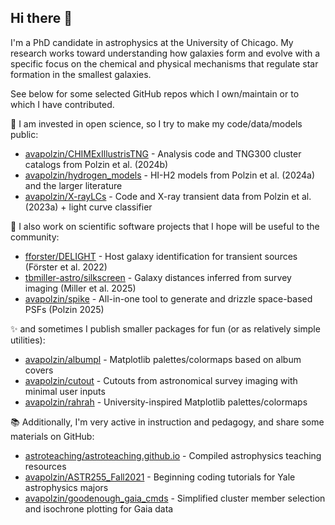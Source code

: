 ## Hi there 👋

I'm a PhD candidate in astrophysics at the University of Chicago. My research works toward understanding how galaxies form and evolve with a specific focus on the chemical and physical mechanisms that regulate star formation in the smallest galaxies. 

See below for some selected GitHub repos which I own/maintain or to which I have contributed.

🔭 I am invested in open science, so I try to make my code/data/models public:
- [avapolzin/CHIMExIllustrisTNG](https://github.com/avapolzin/CHIMExIllustrisTNG) - Analysis code and TNG300 cluster catalogs from Polzin et al. (2024b)
- [avapolzin/hydrogen_models](https://github.com/avapolzin/hydrogen_models) - HI-H2 models from Polzin et al. (2024a) and the larger literature
- [avapolzin/X-rayLCs](https://github.com/avapolzin/X-rayLCs) - Code and X-ray transient data from Polzin et al. (2023a) + light curve classifier

🔭 I also work on scientific software projects that I hope will be useful to the community:
- [fforster/DELIGHT](https://github.com/fforster/DELIGHT) - Host galaxy identification for transient sources (Förster et al. 2022)
- [tbmiller-astro/silkscreen](https://github.com/tbmiller-astro/silkscreen) - Galaxy distances inferred from survey imaging (Miller et al. 2025)
- [avapolzin/spike](https://github.com/avapolzin/spike) - All-in-one tool to generate and drizzle space-based PSFs (Polzin 2025)

✨ and sometimes I publish smaller packages for fun (or as relatively simple utilities):
- [avapolzin/albumpl](https://github.com/avapolzin/albumpl) - Matplotlib palettes/colormaps based on album covers
- [avapolzin/cutout](https://github.com/avapolzin/cutout) - Cutouts from astronomical survey imaging with minimal user inputs
- [avapolzin/rahrah](https://github.com/avapolzin/rahrah) - University-inspired Matplotlib palettes/colormaps

📚 Additionally, I'm very active in instruction and pedagogy, and share some materials on GitHub:
- [astroteaching/astroteaching.github.io](https://github.com/astroteaching/astroteaching.github.io) - Compiled astrophysics teaching resources
- [avapolzin/ASTR255_Fall2021](https://github.com/avapolzin/ASTR255_Fall2021) - Beginning coding tutorials for Yale astrophysics majors
- [avapolzin/goodenough_gaia_cmds](https://github.com/avapolzin/goodenough_gaia_cmds) - Simplified cluster member selection and isochrone plotting for Gaia data

<!--
**avapolzin/avapolzin** is a ✨ _special_ ✨ repository because its `README.md` (this file) appears on your GitHub profile.

Here are some ideas to get you started:

- 🔭 I’m currently working on ...
- 🌱 I’m currently learning ...
- 👯 I’m looking to collaborate on ...
- 🤔 I’m looking for help with ...
- 💬 Ask me about ...
- 📫 How to reach me: ...
- 😄 Pronouns: ...
- ⚡ Fun fact: ...
-->
